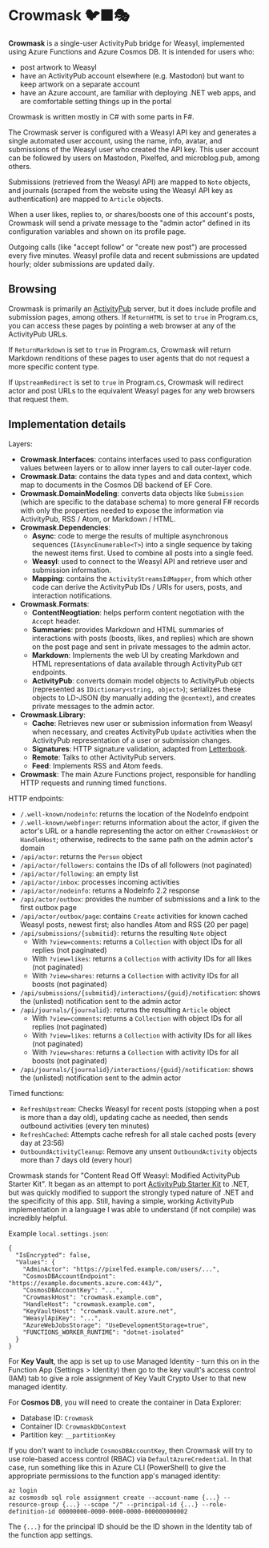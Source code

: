 ﻿# Crowmask 🐦‍⬛🎭

**Crowmask** is a single-user ActivityPub bridge for Weasyl, implemented
using Azure Functions and Azure Cosmos DB. It is intended for users who:

* post artwork to Weasyl
* have an ActivityPub account elsewhere (e.g. Mastodon) but want to keep
  artwork on a separate account
* have an Azure account, are familiar with deploying .NET web apps, and are
  comfortable setting things up in the portal

Crowmask is written mostly in C# with some parts in F#.

The Crowmask server is configured with a Weasyl API key and generates a single
automated user account, using the name, info, avatar, and submissions of the
Weasyl user who created the API key. This user account can be followed by
users on Mastodon, Pixelfed, and microblog.pub, among others.

Submissions (retrieved from the Weasyl API) are mapped to `Note` objects, and
journals (scraped from the website using the Weasyl API key as authentication)
are mapped to `Article` objects.

When a user likes, replies to, or shares/boosts one of this account's posts,
Crowmask will send a private message to the "admin actor" defined in its
configuration variables and shown on its profile page.

Outgoing calls (like "accept follow" or "create new post") are processed every
five minutes. Weasyl profile data and recent submissions are updated hourly;
older submissions are updated daily.

## Browsing

Crowmask is primarily an [ActivityPub](https://www.w3.org/TR/activitypub/)
server, but it does include profile and submission pages, among others. If
`ReturnHTML` is set to `true` in Program.cs, you can access these pages by
pointing a web browser at any of the ActivityPub URLs.

If `ReturnMarkdown` is set to `true` in Program.cs, Crowmask will return
Markdown renditions of these pages to user agents that do not request a more
specific content type.

If `UpstreamRedirect` is set to `true` in Program.cs, Crowmask will redirect
actor and post URLs to the equivalent Weasyl pages for any web browsers that
request them.

## Implementation details

Layers:

* **Crowmask.Interfaces**: contains interfaces used to pass configuration
  values between layers or to allow inner layers to call outer-layer code.
* **Crowmask.Data**: contains the data types and and data context, which map
  to documents in the Cosmos DB backend of EF Core.
* **Crowmask.DomainModeling**: converts data objects like `Submission` (which
  are specific to the database schema) to more general F# records with only
  the properties needed to expose the information via ActivityPub, RSS / Atom,
  or Markdown / HTML.
* **Crowmask.Dependencies**:
    * **Async**: code to merge the results of multiple asynchronous sequences
      (`IAsyncEnumerable<T>`) into a single sequence by taking the newest
      items first. Used to combine all posts into a single feed.
    * **Weasyl**: used to connect to the Weasyl API and retrieve user and
      submission information.
    * **Mapping**: contains the `ActivityStreamsIdMapper`, from which other
      code can derive the ActivityPub IDs / URIs for users, posts, and
      interaction notifications.
* **Crowmask.Formats**:
    * **ContentNeogtiation**: helps perform content negotiation with the
      `Accept` header.
    * **Summaries**: provides Markdown and HTML summaries of interactions with
      posts (boosts, likes, and replies) which are shown on the post page and
      sent in private messages to the admin actor.
    * **Markdown**: Implements the web UI by creating Markdown and HTML
      representations of data available through ActivityPub `GET` endpoints.
    * **ActivityPub**: converts domain model objects to ActivityPub
      objects (represented as `IDictionary<string, object>`); serializes these
      objects to LD-JSON (by manually adding the `@context`), and creates
      private messages to the admin actor.
* **Crowmask.Library**:
    * **Cache**: Retrieves new user or submission information from Weasyl when
      necessary, and creates ActivityPub `Update` activities when the
      ActivityPub representation of a user or submission changes.
    * **Signatures**: HTTP signature validation, adapted from
      [Letterbook](https://github.com/Letterbook/Letterbook).
    * **Remote**: Talks to other ActivityPub servers.
    * **Feed**: Implements RSS and Atom feeds.
* **Crowmask**: The main Azure Functions project, responsible for handling
  HTTP requests and running timed functions.

HTTP endpoints:

* `/.well-known/nodeinfo`: returns the location of the NodeInfo endpoint
* `/.well-known/webfinger`: returns information about the actor, if given the actor's URL or a handle representing the actor on either `CrowmaskHost` or `HandleHost`; otherwise, redirects to the same path on the admin actor's domain
* `/api/actor`: returns the `Person` object
* `/api/actor/followers`: contains the IDs of all followers (not paginated)
* `/api/actor/following`: an empty list
* `/api/actor/inbox`: processes incoming activities
* `/api/actor/nodeinfo`: returns a NodeInfo 2.2 response
* `/api/actor/outbox`: provides the number of submissions and a link to the first outbox page
* `/api/actor/outbox/page`: contains `Create` activities for known cached Weasyl posts, newest first; also handles Atom and RSS (20 per page)
* `/api/submissions/{submitid}`: returns the resulting `Note` object
    * With `?view=comments`: returns a `Collection` with object IDs for all replies (not paginated)
    * With `?view=likes`: returns a `Collection` with activity IDs for all likes (not paginated)
    * With `?view=shares`: returns a `Collection` with activity IDs for all boosts (not paginated)
* `/api/submissions/{submitid}/interactions/{guid}/notification`: shows the (unlisted) notification sent to the admin actor
* `/api/journals/{journalid}`: returns the resulting `Article` object
    * With `?view=comments`: returns a `Collection` with object IDs for all replies (not paginated)
    * With `?view=likes`: returns a `Collection` with activity IDs for all likes (not paginated)
    * With `?view=shares`: returns a `Collection` with activity IDs for all boosts (not paginated)
* `/api/journals/{journalid}/interactions/{guid}/notification`: shows the (unlisted) notification sent to the admin actor

Timed functions:

* `RefreshUpstream`: Checks Weasyl for recent posts (stopping when a post is more than a day old), updating cache as needed, then sends outbound activities (every ten minutes)
* `RefreshCached`: Attempts cache refresh for all stale cached posts (every day at 23:56)
* `OutboundActivityCleanup`: Remove any unsent `OutboundActivity` objects more than 7 days old (every hour)

Crowmask stands for "Content Read Off Weasyl: Modified ActivityPub Starter Kit". It began as an attempt
to port [ActivityPub Starter Kit](https://github.com/jakelazaroff/activitypub-starter-kit) to .NET, but
was quickly modified to support the strongly typed nature of .NET and the specificity of this app.
Still, having a simple, working ActivityPub implementation in a language I was able to understand (if
not compile) was incredibly helpful.

Example `local.settings.json`:

    {
      "IsEncrypted": false,
      "Values": {
        "AdminActor": "https://pixelfed.example.com/users/...",
        "CosmosDBAccountEndpoint": "https://example.documents.azure.com:443/",
        "CosmosDBAccountKey": "...",
        "CrowmaskHost": "crowmask.example.com",
        "HandleHost": "crowmask.example.com",
        "KeyVaultHost": "crowmask.vault.azure.net",
        "WeasylApiKey": "...",
        "AzureWebJobsStorage": "UseDevelopmentStorage=true",
        "FUNCTIONS_WORKER_RUNTIME": "dotnet-isolated"
      }
    }

For **Key Vault**, the app is set up to use Managed Identity - turn this on in
the Function App (Settings > Identity) then go to the key vault's access
control (IAM) tab to give a role assignment of Key Vault Crypto User to that
new managed identity.

For **Cosmos DB**, you will need to create the container in Data Explorer:

* Database ID: `Crowmask`
* Container ID: `CrowmaskDbContext`
* Partition key: `__partitionKey`

If you don't want to include `CosmosDBAccountKey`, then Crowmask will try to
use role-based access control (RBAC) via `DefaultAzureCredential`. In that
case, run something like this in Azure CLI (PowerShell) to give the
appropriate permissions to the function app's managed identity:

    az login
    az cosmosdb sql role assignment create --account-name {...} --resource-group {...} --scope "/" --principal-id {...} --role-definition-id 00000000-0000-0000-0000-000000000002

The `{...}` for the principal ID should be the ID shown in the Identity tab of
the function app settings.

